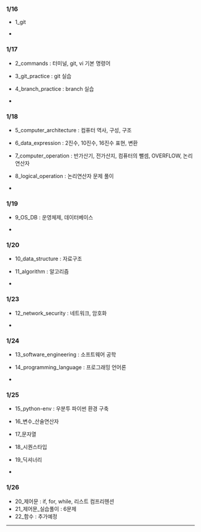 ### 1/16
- 1_git

-

### 1/17
- 2_commands : 터미널, git, vi 기본 명령어  
- 3_git_practice : git 실습
- 4_branch_practice : branch 실습

-

### 1/18
- 5_computer_architecture : 컴퓨터 역사, 구성, 구조
- 6_data_expression : 2진수, 10진수, 16진수 표현, 변환
- 7_computer_operation : 반가산기, 전가산지, 컴퓨터의 뺄셈, OVERFLOW, 논리연산자  
- 8_logical_operation : 논리연산자 문제 풀이  

-

### 1/19  
- 9_OS_DB : 운영체제, 데이터베이스  

-

### 1/20  
- 10_data_structure : 자료구조  
- 11_algorithm : 알고리즘  

-

### 1/23
- 12_network_security : 네트워크, 암호화   

-

### 1/24
- 13_software_engineering : 소프트웨어 공학  
- 14_programming_language : 프로그래밍 언어론

-

### 1/25
- 15_python-env : 우분투 파이썬 환경 구축
- 16_변수_산술연산자
- 17_문자열
- 18_시퀀스타입
- 19_딕셔너리

-

### 1/26

- 20_제어문 : if, for, while, 리스트 컴프리헨션
- 21_제어문_실습풀이 : 6문제
- 22_함수 : 추가예정

---
